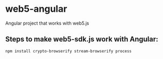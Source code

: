 # web5-angular

Angular project that works with web5.js

## Steps to make web5-sdk.js work with Angular:

```
npm install crypto-browserify stream-browserify process
```

